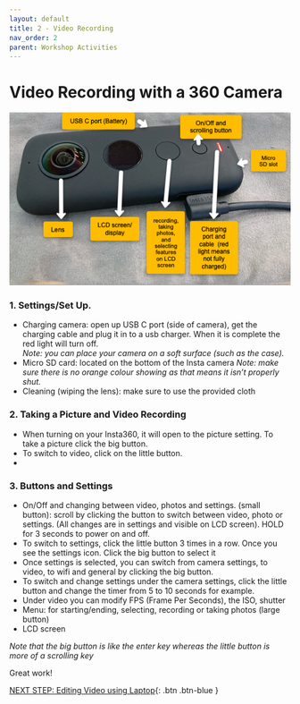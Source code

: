 ```yaml
---
layout: default
title: 2 - Video Recording
nav_order: 2
parent: Workshop Activities
---
```


# Video Recording with a 360 Camera
<img src="images/insta-video-recording-01.png">

### 1. Settings/Set Up. 
   - Charging camera: open up USB C port (side of camera), get the charging cable and plug it in to a usb charger. When it is complete the red light will turn off.  
_Note: you can place your camera on a soft surface (such as the case)._
   - Micro SD card: located on the bottom of the Insta camera
_Note: make sure there is no orange colour showing as that means it isn’t properly shut._
   - Cleaning (wiping the lens): make sure to use the provided cloth

### 2. Taking a Picture and Video Recording
   - When turning on your Insta360, it will open to the picture setting. To take a picture click the big button. 
   - To switch to video, click on the little button. 
   - 
### 3. Buttons and Settings 
   - On/Off and changing between video, photos and settings. (small button): scroll by clicking the button to switch between video, photo or settings. (All changes are in settings and visible on LCD screen). HOLD for 3 seconds to power on and off. 
   - To switch to settings, click the little button 3 times in a row. Once you see the settings icon. Click the big button to select it
   - Once settings is selected, you can switch from camera settings, to video, to wifi and general by clicking the big button.
   - To switch and change settings under the camera settings, click the little button and change the timer from 5 to 10 seconds for example. 
   - Under video you can modify FPS (Frame Per Seconds), the ISO, shutter
   - Menu: for starting/ending, selecting, recording or taking photos (large button)
   - LCD screen

_Note that the big button is like the enter key whereas the little button is more of a scrolling key_

Great work!

[NEXT STEP: Editing Video using Laptop](editing-video-laptop.html){: .btn .btn-blue }
